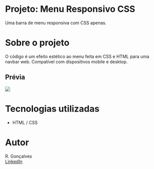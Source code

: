 # Projeto: Menu Responsivo CSS

Uma barra de menu responsiva com CSS apenas.

# Sobre o projeto

O código é um efeito estético ao menu feita em CSS e HTML para uma navbar web. Compatível com dispositivos mobile e desktop.


## Prévia

<img src= "./menu-responsivo.gif">

# Tecnologias utilizadas

- HTML / CSS

# Autor

R. Gonçalves  
[LinkedIn](https://www.linkedin.com/in/unic-ri/ "Visite meu perfil no LinkedIn")

